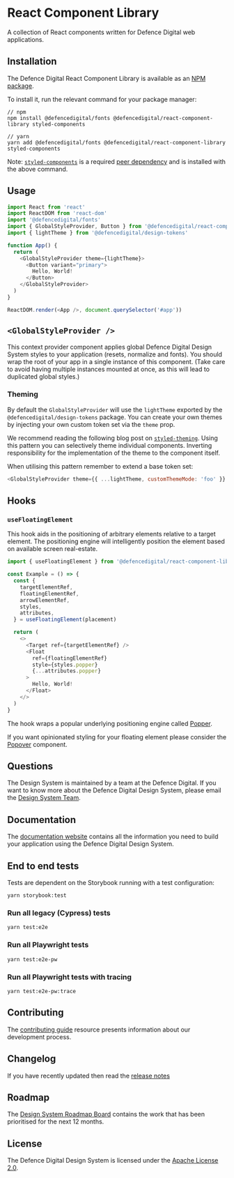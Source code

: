 # React Component Library

A collection of React components written for Defence Digital web applications.

## Installation

The Defence Digital React Component Library is available as an [NPM package](https://www.npmjs.com/package/@defencedigital/react-component-library).

To install it, run the relevant command for your package manager:

```shell
// npm
npm install @defencedigital/fonts @defencedigital/react-component-library styled-components

// yarn
yarn add @defencedigital/fonts @defencedigital/react-component-library styled-components
```

Note: [`styled-components`](https://styled-components.com/) is a required [peer dependency](https://nodejs.org/en/blog/npm/peer-dependencies/) and is installed with the above command.

## Usage

```javascript
import React from 'react'
import ReactDOM from 'react-dom'
import '@defencedigital/fonts'
import { GlobalStyleProvider, Button } from '@defencedigital/react-component-library'
import { lightTheme } from '@defencedigital/design-tokens'

function App() {
  return (
    <GlobalStyleProvider theme={lightTheme}>
      <Button variant="primary">
        Hello, World!
      </Button>
    </GlobalStyleProvider>
  )
}

ReactDOM.render(<App />, document.querySelector('#app'))
```

## `<GlobalStyleProvider />`

This context provider component applies global Defence Digital Design System styles
to your application (resets, normalize and fonts). You should wrap the root of your
app in a single instance of this component. (Take care to avoid having multiple
instances mounted at once, as this will lead to duplicated global styles.)

### Theming

By default the `GlobalStyleProvider` will use the `lightTheme` exported by the `@defencedigital/design-tokens` package. You can create your own themes by injecting your own custom token set via the `theme` prop.

We recommend reading the following blog post on [`styled-theming`](https://jamie.build/styled-theming.html). Using this pattern you can selectively theme individual components. Inverting responsibility for the implementation of the theme to the component itself.

When utilising this pattern remember to extend a base token set:

```javascript
<GlobalStyleProvider theme={{ ...lightTheme, customThemeMode: 'foo' }} />
```

## Hooks

### `useFloatingElement`

This hook aids in the positioning of arbitrary elements relative to a target element. The positioning engine will intelligently position the element based on available screen real-estate.

```javascript
import { useFloatingElement } from '@defencedigital/react-component-library'

const Example = () => {
  const {
    targetElementRef,
    floatingElementRef,
    arrowElementRef,
    styles,
    attributes,
  } = useFloatingElement(placement)

  return (    
    <>
      <Target ref={targetElementRef} />
      <Float
        ref={floatingElementRef}
        style={styles.popper}
        {...attributes.popper}
      >
        Hello, World!
      </Float>
    </>
  )
}

```

The hook wraps a popular underlying positioning engine called [Popper](https://github.com/popperjs/react-popper). 

If you want opinionated styling for your floating element please consider the [Popover](https://storybook.royalnavy.io/?path=/docs/popover--default) component.

## Questions

The Design System is maintained by a team at the Defence Digital. If you want to know more about the Defence Digital Design System, please email the [Design System Team](mailto:design-system@digital.mod.uk).

## Documentation

The [documentation website](https://design-system.digital.mod.uk/) contains all the information you need to build your application using the Defence Digital Design System.

## End to end tests

Tests are dependent on the Storybook running with a test configuration:

```
yarn storybook:test
```

### Run all legacy (Cypress) tests

```
yarn test:e2e
```

### Run all Playwright tests

```
yarn test:e2e-pw
```

### Run all Playwright tests with tracing

```
yarn test:e2e-pw:trace
```

## Contributing

The [contributing guide](https://github.com/defencedigital/mod-uk-design-system/blob/master/docs/contributing.md) resource presents information about our development process. 

## Changelog

If you have recently updated then read the [release notes](https://github.com/defencedigital/mod-uk-design-system/releases)

## Roadmap

The [Design System Roadmap Board](https://github.com/defencedigital/mod-uk-design-system/projects/7) contains the work that has been prioritised for the next 12 months.

## License

The Defence Digital Design System is licensed under the [Apache License 2.0](https://github.com/defencedigital/mod-uk-design-system/blob/master/LICENSE).
